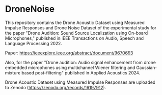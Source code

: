 # DroneNoise

This repository contains the Drone Acoustic Dataset using Measured Impulse Responses and Drone Noise Dataset of the experimental study for the paper "Drone Audition: Sound Source Localization using On-board Microphones," published in IEEE Transactions on Audio, Speech and Language Processing 2022.

Paper: https://ieeexplore.ieee.org/abstract/document/9670693

Also, for the paper "Drone audition: Audio signal enhancement from drone embedded microphones using multichannel Wiener filtering and Gaussian-mixture based post-filtering" published in Applied Acoustics 2024.

Drone Acoustic Dataset using Measured Impulse Responses are uploaded to Zenodo (https://zenodo.org/records/16197912).


